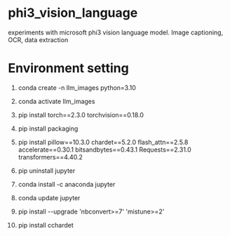 # phi3_vision_language
experiments with microsoft phi3 vision language model. Image captioning, OCR, data extraction

# Environment setting


1) conda create -n llm_images python=3.10

2) conda activate llm_images

3) pip install torch==2.3.0 torchvision==0.18.0

4) pip install packaging

5) pip install pillow==10.3.0 chardet==5.2.0 flash_attn==2.5.8 accelerate==0.30.1 bitsandbytes==0.43.1 Requests==2.31.0 transformers==4.40.2 

6) pip uninstall jupyter

7) conda install -c anaconda jupyter

8) conda update jupyter

9) pip install --upgrade 'nbconvert>=7' 'mistune>=2'

10) pip install cchardet